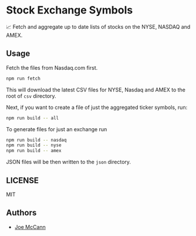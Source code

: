 # Stock Exchange Symbols

📈 Fetch and aggregate up to date lists of stocks on the NYSE, NASDAQ and AMEX.

## Usage

Fetch the files from Nasdaq.com first.

```sh
npm run fetch
```

This will download the latest CSV files for NYSE, Nasdaq and AMEX to the root
of `csv` directory.

Next, if you want to create a file of just the aggregated ticker symbols,
run:

```sh
npm run build -- all
```

To generate files for just an exchange run

```sh
npm run build -- nasdaq
npm run build -- nyse
npm run build -- amex
```

JSON files will be then written to the `json` directory.

## LICENSE

MIT

## Authors

- [Joe McCann](https://twitter.com/joemccann)
